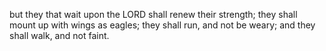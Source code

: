but they that wait upon the LORD shall renew their strength; they shall mount up with wings as eagles; they shall run, and not be weary; and they shall walk, and not faint.
